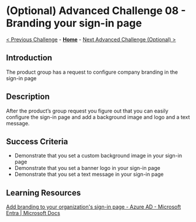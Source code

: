 # (Optional) Advanced Challenge 08 - Branding your sign-in page

 [< Previous Challenge](./Challenge_D1_07.md) - **[Home](../README.md)** - [Next Advanced Challenge (Optional) >](./Challenge_D1_09.md)

## Introduction

The product group has a request to configure company branding in the sign-in page

## Description

After the product’s group request you figure out that you can easily configure the sign-in page and add a background image and logo and a text message.

## Success Criteria

- Demonstrate that you set a custom background image in your sign-in page
- Demonstrate that you set a banner logo in your sign-in page
- Demonstrate that you set a text message in your sign-in page

## Learning Resources

[Add branding to your organization's sign-in page - Azure AD - Microsoft Entra | Microsoft Docs](https://docs.microsoft.com/en-us/azure/active-directory/fundamentals/customize-branding)